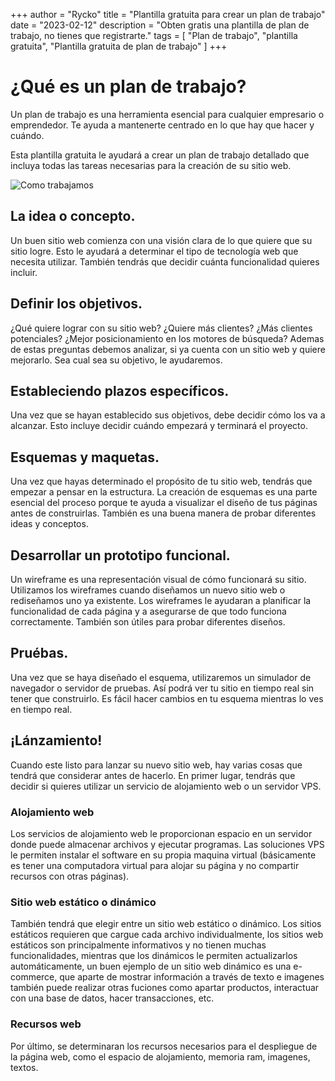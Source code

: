 +++
author = "Rycko"
title = "Plantilla gratuita para crear un plan de trabajo"
date = "2023-02-12"
description = "Obten gratis una plantilla de plan de trabajo, no tienes que registrarte."
tags = [
    "Plan de trabajo",
    "plantilla gratuita",
		"Plantilla gratuita de plan de trabajo"
]
+++

<script async src="https://pagead2.googlesyndication.com/pagead/js/adsbygoogle.js?client=ca-pub-5337517241673026"
     crossorigin="anonymous"></script>

# ¿Qué es un plan de trabajo?

<script async src="https://pagead2.googlesyndication.com/pagead/js/adsbygoogle.js?client=ca-pub-5337517241673026"
     crossorigin="anonymous"></script>
<!-- Anuncios en el blog de Rycko -->

<ins class="adsbygoogle"
     style="display:block"
     data-ad-client="ca-pub-5337517241673026"
     data-ad-slot="5359573623"
     data-ad-format="auto"
     data-full-width-responsive="true"></ins>

<script>
     (adsbygoogle = window.adsbygoogle || []).push({});
</script>

Un plan de trabajo es una herramienta esencial para cualquier empresario o emprendedor. Te ayuda a mantenerte centrado en lo que hay que hacer y cuándo.

Esta plantilla gratuita le ayudará a crear un plan de trabajo detallado que incluya todas las tareas necesarias para la creación de su sitio web.

![Como trabajamos][def]

[def]: /images/work.png

## La idea o concepto.

Un buen sitio web comienza con una visión clara de lo que quiere que su sitio logre. Esto le ayudará a determinar el tipo de tecnología web que necesita utilizar. También tendrás que decidir cuánta funcionalidad quieres incluir.

## Definir los objetivos.

¿Qué quiere lograr con su sitio web? ¿Quiere más clientes? ¿Más clientes potenciales? ¿Mejor posicionamiento en los motores de búsqueda? Ademas de estas preguntas debemos analizar, si ya cuenta con un sitio web y quiere mejorarlo. Sea cual sea su objetivo, le ayudaremos.

## Estableciendo plazos específicos.

Una vez que se hayan establecido sus objetivos, debe decidir cómo los va a alcanzar. Esto incluye decidir cuándo empezará y terminará el proyecto.

## Esquemas y maquetas.

Una vez que hayas determinado el propósito de tu sitio web, tendrás que empezar a pensar en la estructura. La creación de esquemas es una parte esencial del proceso porque te ayuda a visualizar el diseño de tus páginas antes de construirlas. También es una buena manera de probar diferentes ideas y conceptos.

## Desarrollar un prototipo funcional.

Un wireframe es una representación visual de cómo funcionará su sitio. Utilizamos los wireframes cuando diseñamos un nuevo sitio web o rediseñamos uno ya existente. Los wireframes le ayudaran a planificar la funcionalidad de cada página y a asegurarse de que todo funciona correctamente. También son útiles para probar diferentes diseños.

## Pruébas.

Una vez que se haya diseñado el esquema, utilizaremos un simulador de navegador o servidor de pruebas. Así podrá ver tu sitio en tiempo real sin tener que construirlo. Es fácil hacer cambios en tu esquema mientras lo ves en tiempo real.

## ¡Lánzamiento!

Cuando este listo para lanzar su nuevo sitio web, hay varias cosas que tendrá que considerar antes de hacerlo. En primer lugar, tendrás que decidir si quieres utilizar un servicio de alojamiento web o un servidor VPS.

### Alojamiento web

Los servicios de alojamiento web le proporcionan espacio en un servidor donde puede almacenar archivos y ejecutar programas. Las soluciones VPS le permiten instalar el software en su propia maquina virtual (básicamente es tener una computadora virtual para alojar su página y no compartir recursos con otras páginas).

### Sitio web estático o dinámico

También tendrá que elegir entre un sitio web estático o dinámico. Los sitios estáticos requieren que cargue cada archivo individualmente, los sitios web estáticos son principalmente informativos y no tienen muchas funcionalidades, mientras que los dinámicos le permiten actualizarlos automáticamente, un buen ejemplo de un sitio web dinámico es una e-commerce, que aparte de mostrar información a través de texto e imagenes también puede realizar otras fuciones como apartar productos, interactuar con una base de datos, hacer transacciones, etc.

### Recursos web

Por último, se determinaran los recursos necesarios para el despliegue de la página web, como el espacio de alojamiento, memoria ram, imagenes, textos.
